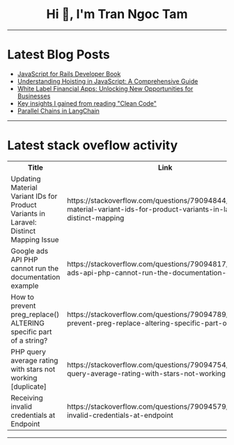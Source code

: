 <h1 align="center">Hi 👋, I'm Tran Ngoc Tam</h1>

---

# Latest Blog Posts 
<!-- BLOG-POST-LIST:START -->
- [JavaScript for Rails Developer Book](https://dev.to/railsdesigner/javascript-for-rails-developer-book-3f0e)
- [Understanding Hoisting in JavaScript: A Comprehensive Guide](https://dev.to/nishanthank/understanding-hoisting-in-javascript-a-comprehensive-guide-5bic)
- [White Label Financial Apps: Unlocking New Opportunities for Businesses](https://dev.to/kzier/white-label-financial-apps-unlocking-new-opportunities-for-businesses-25mj)
- [Key insights I gained from reading &quot;Clean Code&quot;](https://dev.to/patfinder/key-insights-i-gained-from-reading-clean-code-4hnc)
- [Parallel Chains in LangChain](https://dev.to/thilak15/parallel-chains-in-langchain-a-practical-guide-3o1j)
<!-- BLOG-POST-LIST:END -->

---

# Latest stack oveflow activity
<table>
  <tr><th>Title</th><th>Link</th></tr>
  <!-- STACKOVERFLOW:START --><tr><td>Updating Material Variant IDs for Product Variants in Laravel: Distinct Mapping Issue</td><td>https://stackoverflow.com/questions/79094844/updating-material-variant-ids-for-product-variants-in-laravel-distinct-mapping</td></tr><tr><td>Google ads API PHP cannot run the documentation example</td><td>https://stackoverflow.com/questions/79094817/google-ads-api-php-cannot-run-the-documentation-example</td></tr><tr><td>How to prevent preg_replace&lpar;&rpar; ALTERING specific part of a string?</td><td>https://stackoverflow.com/questions/79094789/how-to-prevent-preg-replace-altering-specific-part-of-a-string</td></tr><tr><td>PHP query average rating with stars not working [duplicate]</td><td>https://stackoverflow.com/questions/79094754/php-query-average-rating-with-stars-not-working</td></tr><tr><td>Receiving invalid credentials at Endpoint</td><td>https://stackoverflow.com/questions/79094579/receiving-invalid-credentials-at-endpoint</td></tr><!-- STACKOVERFLOW:END -->
</table>

---


